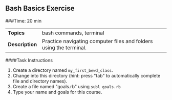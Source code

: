 ## Bash Basics Exercise


###Time: 20 min

| | |
| ------------- |:-------------|
| __Topics__ | bash commands, terminal|
| __Description__| Practice navigating computer files and folders  using the terminal.|



####Task Instructions

1. Create a directory named `my_first_bewd_class`.
2. Change into this directory (hint: press "tab" to automatically complete file and directory names).
3. Create a file named "goals.rb" using `subl goals.rb`
4. Type your name and goals for this course.










